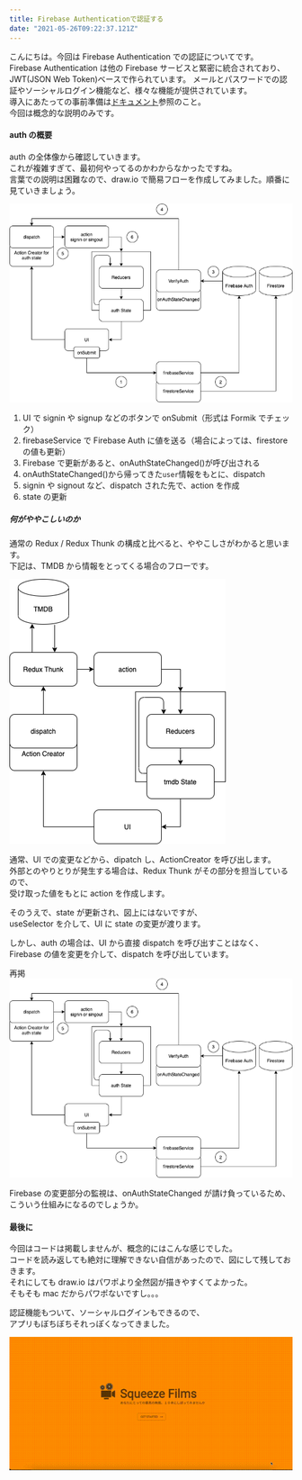 ```yaml
---
title: Firebase Authenticationで認証する
date: "2021-05-26T09:22:37.121Z"
---
```


こんにちは。今回は Firebase Authentication での認証についてです。  
Firebase Authentication は他の Firebase サービスと緊密に統合されており、JWT(JSON Web Token)ベースで作られています。
メールとパスワードでの認証やソーシャルログイン機能など、様々な機能が提供されています。  
導入にあたっての事前準備は[ドキュメント](https://firebase.google.com/docs/auth/web/firebaseui)参照のこと。  
今回は概念的な説明のみです。

#### auth の概要

auth の全体像から確認していきます。  
これが複雑すぎて、最初何やってるのかわからなかったですね。  
言葉での説明は困難なので、draw.io で簡易フローを作成してみました。順番に見ていきましょう。

![authflow](authflow.png)

1. UI で signin や signup などのボタンで onSubmit（形式は Formik でチェック）
1. firebaseService で Firebase Auth に値を送る（場合によっては、firestore の値も更新）
1. Firebase で更新があると、onAuthStateChanged()が呼び出される
1. onAuthStateChanged()から帰ってきた`user`情報をもとに、dispatch
1. signin や signout など、dispatch された先で、action を作成
1. state の更新

##### 何がややこしいのか

通常の Redux / Redux Thunk の構成と比べると、ややこしさがわかると思います。  
下記は、TMDB から情報をとってくる場合のフローです。

![redux](redux.png)

通常、UI での変更などから、dipatch し、ActionCreator を呼び出します。  
外部とのやりとりが発生する場合は、Redux Thunk がその部分を担当しているので、  
受け取った値をもとに action を作成します。

そのうえで、state が更新され、図上にはないですが、  
useSelector を介して、UI に state の変更が渡ります。

しかし、auth の場合は、UI から直接 dispatch を呼び出すことはなく、  
Firebase の値を変更を介して、dispatch を呼び出しています。

再掲
![authflow](authflow.png)

Firebase の変更部分の監視は、onAuthStateChanged が請け負っているため、こういう仕組みになるのでしょうか。

#### 最後に

今回はコードは掲載しませんが、概念的にはこんな感じでした。  
コードを読み返しても絶対に理解できない自信があったので、図にして残しておきます。  
それにしても draw.io はパワポより全然図が描きやすくてよかった。  
そもそも mac だからパワポないですし。。。

認証機能もついて、ソーシャルログインもできるので、  
アプリもぼちぼちそれっぽくなってきました。

![output](output.gif)
